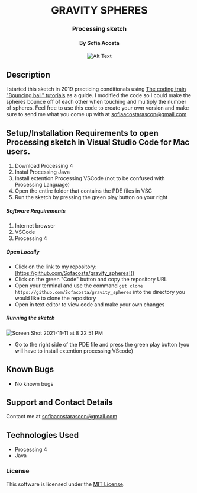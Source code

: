 <div align="center">

# GRAVITY SPHERES 
<h3 align="center">Processing sketch</h3>
<h4 align="center"> By Sofia Acosta</h4>

![Alt Text](https://media.giphy.com/media/VTHdQHi0FtzxgbbHqT/giphy.gif)
</div>


## Description
I started this sketch in 2019 practicing conditionals using [The coding train "Bouncing ball" tutorials](https://www.youtube.com/watch?v=YIKRXl3wH8Y) as a guide. I modified the code so I could make the spheres bounce off of each other when touching and multiply the number of spheres. Feel free to use this code to create your own version and make sure to send me what you come up with at sofiaacostarascon@gmail.com

## Setup/Installation Requirements to open Processing sketch in Visual Studio Code for Mac users.
1. Download Processing 4
2. Instal Processing Java
3. Install extention Processing VSCode (not to be confused with Processing Language)
4. Open the entire folder that contains the PDE files in VSC
5. Run the sketch by pressing the green play button on your right   

##### Software Requirements

1. Internet browser
2. VSCode
3. Processing 4

##### Open Locally

- Click on the link to my repository: [https://github.com/Sofacosta/gravity_spheres]()
- Click on the green "Code" button and copy the repository URL
- Open your terminal and use the command `git clone https://github.com/Sofacosta/gravity_spheres` into the directory you would like to clone the repository
- Open in text editor to view code and make your own changes

##### Running the sketch
![Screen Shot 2021-11-11 at 8 22 51 PM](https://user-images.githubusercontent.com/76922539/141398126-e13e03ba-95f3-4199-bfa7-f8e27ffe7377.png)

- Go to the right side of the PDE file and press the green play button (you will have to install extention processing VScode)

## Known Bugs

- No known bugs
## Support and Contact Details
 
Contact me at sofiaacostarascon@gmail.com
## Technologies Used

- Processing 4
- Java 
### License

This software is licensed under the [MIT License](https://choosealicense.com/licenses/mit/).
